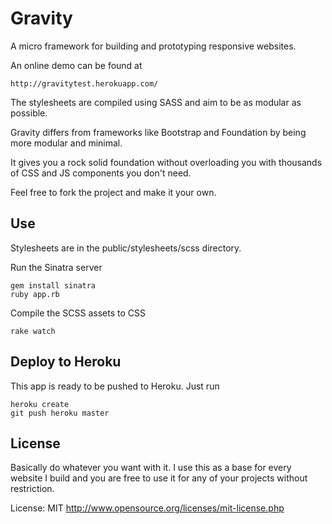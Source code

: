 # Gravity

A micro framework for building and prototyping responsive websites. 

An online demo can be found at 

```
http://gravitytest.herokuapp.com/
```

The stylesheets are compiled using SASS and aim to be as modular as possible. 

Gravity differs from frameworks like Bootstrap and Foundation by being more modular and minimal. 

It gives you a rock solid foundation without overloading you with thousands of CSS and JS components you don't need.

Feel free to fork the project and make it your own.

## Use

Stylesheets are in the public/stylesheets/scss directory.

Run the Sinatra server

```
gem install sinatra
ruby app.rb
```

Compile the SCSS assets to CSS

```
rake watch
```

## Deploy to Heroku

This app is ready to be pushed to Heroku. Just run

```
heroku create
git push heroku master
```

## License 

Basically do whatever you want with it. I use this as a base for every website I build and you are free to use it for any of your projects without restriction. 

License: MIT http://www.opensource.org/licenses/mit-license.php